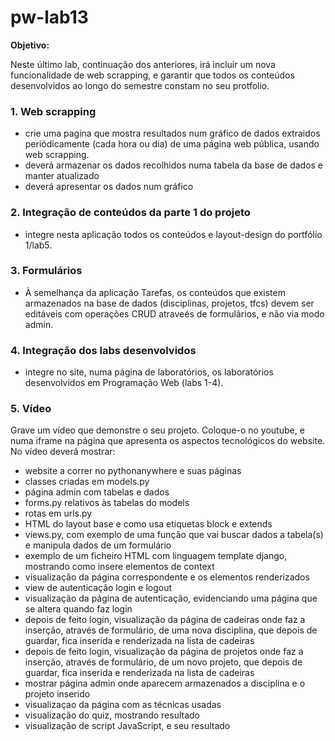 # pw-lab13

**Objetivo:**

Neste último lab, continuação dos anteriores, irá incluir um nova funcionalidade de web scrapping, e garantir que todos os conteúdos desenvolvidos ao longo do semestre constam no seu protfolio. 

### 1. Web scrapping
* crie uma pagina que mostra resultados num gráfico de dados extraidos periódicamente (cada hora ou dia) de uma página web pública, usando web scrapping.
* deverá armazenar os dados recolhidos numa tabela da base de dados e manter atualizado 
* deverá apresentar os dados num gráfico

### 2. Integração de conteúdos da parte 1 do projeto
* integre nesta aplicação todos os conteúdos e layout-design do portfólio 1/lab5.

### 3. Formulários
* À semelhança da aplicação Tarefas, os conteúdos que existem armazenados na base de dados (disciplinas, projetos, tfcs) devem ser editáveis com operações CRUD atraveés de formulãrios, e não via modo admin.

### 4. Integração dos labs desenvolvidos
* integre no site, numa página de laboratórios, os laboratórios desenvolvidos em Programação Web (labs 1-4).

### 5. Vídeo
Grave um vídeo que demonstre o seu projeto. Coloque-o no youtube, e numa iframe na página que apresenta os aspectos tecnológicos do website.
No vídeo deverá mostrar:
* website a correr no pythonanywhere e suas páginas
* classes criadas em models.py
* página admin com tabelas e dados
* forms.py relativos às tabelas do models
* rotas em urls.py
* HTML do layout base e como usa etiquetas block e extends
* views.py, com exemplo de uma função que vai buscar dados a tabela(s) e manipula dados de um formulário
* exemplo de um ficheiro HTML com linguagem template django, mostrando como insere elementos de context
* visualização da página correspondente e os elementos renderizados
* view de autenticação login e logout
* visualização da página de autenticação, evidenciando uma página que se altera quando faz login
* depois de feito login, visualização da página de cadeiras onde faz a inserção, através de formulário, de uma nova disciplina, que depois de guardar, fica inserida e renderizada na lista de cadeiras
* depois de feito login, visualização da página de projetos onde faz a inserção, através de formulário, de um novo projeto, que depois de guardar, fica inserida e renderizada na lista de cadeiras
* mostrar página admin onde aparecem armazenados a disciplina e o projeto inserido
* visualizaçao da página com as técnicas usadas
* visualização do quiz, mostrando resultado 
* visualização de script JavaScript, e seu resultado 
 
